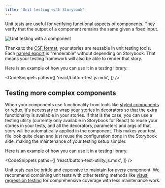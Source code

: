 ```yaml
---
title: 'Unit testing with Storybook'
---
```


Unit tests are useful for verifying functional aspects of components. They verify that the output of a component remains the same given a fixed input.

![Unit testing with a component](./component-unit-testing.gif)

Thanks to the [CSF format](../api/csf), your stories are reusable in unit testing tools. Each [named export](https://developer.mozilla.org/en-US/docs/Web/JavaScript/Reference/Statements/export) is “renderable” without depending on Storybook. That means your testing framework will also be able to render that story.

Here is an example of how you can use it in a testing library:

<!-- prettier-ignore-start -->

<CodeSnippets
  paths={[
    'react/button-test.js.mdx',
  ]}
/>

<!-- prettier-ignore-end -->

## Testing more complex components

When your components use functionality from tools like [styled components](http://styled-components.com/) or [redux](https://redux.js.org/), it's necessary to wrap your stories in [decorators](../writing-stories/decorators#story-decorators) so that the extra functionality is available in your stories. If that is the case, you can use a testing utility (currently only available in Storybook for React) to reuse your stories in your tests, and all the decorators, parameters and args of that story will be automatically applied in the component. This makes your test file look quite clean and just reuse the configuration done in the Storybook side, making the maintenance of your testing setup simpler.

Here is an example of how you can use it in a testing library:

<!-- prettier-ignore-start -->

<CodeSnippets
  paths={[
    'react/button-test-utility.js.mdx',
  ]}
/>

<!-- prettier-ignore-end -->

Unit tests can be brittle and expensive to maintain for _every_ component. We recommend combining unit tests with other testing methods like [visual regression testing](./visual-testing.md) for comprehensive coverage with less maintenance work.